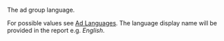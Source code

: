 The ad group language.

For possible values see [Ad Languages](https://msdn.microsoft.com/en-us/library/bing-ads-ad-languages.aspx). The language display name will be provided in the report e.g. *English*.
